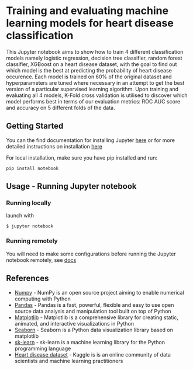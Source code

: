 # Training and evaluating machine learning models for heart disease classification

This Jupyter notebook aims to show how to train 4 different classification models namely logistic regression, decision tree classifier, random forest classifier, XGBoost on a heart disease dataset, with the goal to find out which model is the best at predicting the probability of heart disease occurence. Each model is trained on 60% of the original dataset and hyperparameters are tuned where necessary in an attempt to get the best version of a particular supervised learning algorithm. Upon training and evaluating all 4 models, K-Fold cross validation is utilised to discover which model performs best in terms of our evaluation metrics: ROC AUC score and accuracy on 5 different folds of the data. 


## Getting Started         
You can the find documentation for installing Jupyter [here](https://jupyter.org/install) or for more detailed instructions on installation [here](https://jupyterlab.readthedocs.io/en/stable/getting_started/installation.html) 

For local installation, make sure you have pip installed and run:

`
pip install notebook
`

## Usage - Running Jupyter notebook

### Running locally

launch with

`
$ jupyter notebook
`

### Running remotely

You will need to make some configurations before running the Jupyter notebook remotely, see [docs](https://jupyter-notebook.readthedocs.io/en/stable/public_server.html)

## References


* [Numpy](https://numpy.org/) - NumPy is an open source project aiming to enable numerical computing with Python
* [Pandas](https://pandas.pydata.org/) - Pandas is a fast, powerful, flexible and easy to use open source data analysis and manipulation tool built on top of Python
* [Matplotlib](https://matplotlib.org/) - Matplotlib is a comprehensive library for creating static, animated, and interactive visualizations in Python
* [Seaborn](https://seaborn.pydata.org/) - Seaborn is a Python data visualization library based on matplotlib
* [sk-learn](https://scikit-learn.org/stable/) - sk-learn is a machine learning library for the Python programming language
* [Heart disease dataset](https://www.kaggle.com/fedesoriano/heart-failure-prediction) - Kaggle is is an online community of data scientists and machine learning practitioners
